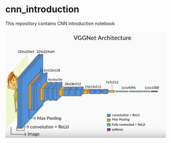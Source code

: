 # cnn_introduction
This repository contains CNN introduction notebook

![Alt text](./resources/vgg.png)
